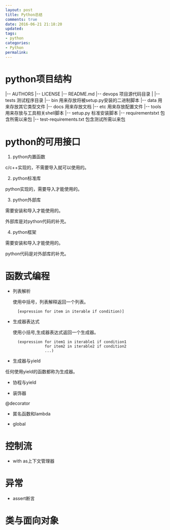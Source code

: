 ```yaml
---
layout: post
title: Python总结
comments: true
date: 2016-06-21 21:18:20
updated:
tags:
- python
categories:
- Python
permalink:
---
```


# python项目结构

|-- AUTHORS
|-- LICENSE
|-- README.md
|-- devops     项目源代码目录
|   |-- tests  测试程序目录
|-- bin        用来存放将被setup.py安装的二进制脚本
|-- data       用来存放其它类型文件
|-- docs       用来存放文档
|-- etc        用来存放配置文件
|-- tools      用来存放与工具相关shell脚本
|-- setup.py   标准安装脚本
|-- requirementstxt 包含所需以来包
|-- test-requirements.txt 包含测试所需以来包

# python的可用接口

1. python内置函数

c/c++实现的，不需要导入就可以使用的。

2. python标准库

python实现的，需要导入才能使用的。

3. python外部库

需要安装和导入才能使用的。

外部库是对python代码的补充。

4. python框架

需要安装和导入才能使用的。

python代码是对外部库的补充。

# 函数式编程

* 列表解析

    使用中括号，列表解释返回一个列表。

        [expression for item in iterable if condition)]

* 生成器表达式

    使用小括号,生成器表达式返回一个生成器。

        (expression for item1 in iterable1 if condition1
                    for item2 in iterable2 if condition2
                    ...)

* 生成器与yield

任何使用yield的函数都称为生成器。

* 协程与yield

* 装饰器

@decorator

* 匿名函数和lambda

* global

# 控制流

* with as上下文管理器

# 异常

* assert断言

# 类与面向对象
